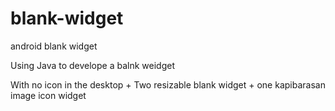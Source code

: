 # blank-widget
android blank widget

Using Java to develope a balnk weidget

With no icon in the desktop + Two resizable blank widget + one kapibarasan image icon widget
